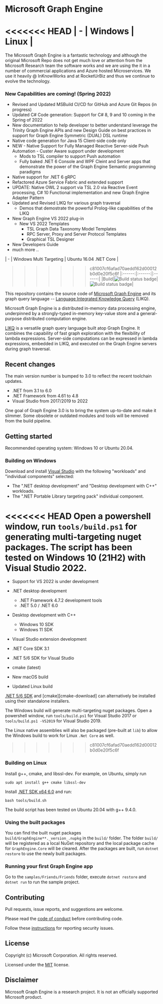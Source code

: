 # Microsoft Graph Engine

<<<<<<< HEAD
| - | Windows | Linux |
=======
The Microsoft Graph Engine is a fantastic technology and although the original Microsoft Repo does not get much love or attention from the Microsoft Research team the software works and we are using the it in a number of commercial applications and Azure hosted Microservices. We use it heavily @ InKnowWorks and at RocketUrBiz and thus we continue to evolve the technology.

### New Capabilities are coming! (Spring 2022)

- Revised and Updated MSBuild CI/CD for GitHub and Azure Git Repos (in progress)
- Updated C# Code generation: Support for C# 8, 9 and 10 coming in the Spring of 2022
- New documentation to help developer to better understand leverage the Trinity Graph Engine APIs and 
  new Design Guide on best practices in support for Graph Engine Symmetric (DUAL) DSL runtime
- Native code generation for Java 15 Client-side code only
- NEW - Native Support for Fully Managed Reactive Server-side Psuh Automation - Custer Aware support under development
    * Mods to TSL compiler to support Push automation
    * Fully baked .NET 6 Console and WPF Cleint and Server apps that demonstrate the power of the Graph Engine Semantic programming paradigms
- Native support for .NET 6 gRPC
- Refactored Azure Service Fabric and extended support 
- UPDATE: Native OWL 2 support via TSL 2.0 via Reactive Event processing, C# 10 Functional implementation and new Graph Engine Adapter Pattern
- Updated and Revised LIKQ for various graph traversal
    * Demos that demostrate the powerful Prolog-like capabilities of the LIKQ
- New Graph Engine VS 2022 plug-in
    * New VS 2022 Templates
        - TSL Graph Data Taxonomy Model Templates
        - RPC Server, Proxy and Server Protocol Templates
        - Graphical TSL Designer
- New Developers Guide
- much more ..

| - | Windows Multi Targeting | Ubuntu 16.04 .NET Core |
>>>>>>> c81007cf6afad70aedd162d00012b0d0e20f5c6f
|:------:|:------:|:------:|
|Build|![Build status badge](https://msai.visualstudio.com/GraphEngine/_apis/build/status/GraphEngine-Windows)|![Build status badge](https://msai.visualstudio.com/GraphEngine/_apis/build/status/GraphEngine-Linux)|

This repository contains the source code of [Microsoft Graph Engine][graph-engine] and its graph
query language -- [Language Integrated Knowledge Query][likq] (LIKQ).

Microsoft Graph Engine is a distributed in-memory data processing engine,
underpinned by a strongly-typed in-memory key-value store and a general-purpose distributed computation
engine.

[LIKQ][likq-gh]
is a versatile graph query language built atop Graph Engine. It
combines the capability of fast graph exploration with the flexibility
of lambda expressions. Server-side computations can be expressed in
lambda expressions, embedded in LIKQ, and executed on the Graph Engine servers during graph traversal.

## Recent changes

The main version number is bumped to 3.0 to reflect the recent toolchain updates.
- .NET from 3.1 to 6.0
- .NET Framework from 4.61 to 4.8
- Visual Studio from 2017/2019 to 2022

One goal of Graph Engine 3.0 is to bring the system up-to-date and make it slimmer.
Some obsolete or outdated modules and tools will be removed from the build pipeline.

## Getting started

Recommended operating system: Windows 10 or Ubuntu 20.04.

### Building on Windows

Download and install [Visual Studio][vs] with the following "workloads" and "individual components" selected:
- The ".NET desktop development" and "Desktop development with C++" workloads.
- The ".NET Portable Library targeting pack" individual component.

<<<<<<< HEAD
Open a powershell window, run `tools/build.ps1` for generating multi-targeting nuget packages.
The script has been tested on Windows 10 (21H2) with Visual Studio 2022.
=======
- Support for VS 2022 is under development

- .NET desktop development
    - .NET Framework 4.7.2 development tools
    - .NET 5.0 / .NET 6.0
- Desktop development with C++
    - Windows 10 SDK
    - Windows 11 SDK
- Visual Studio extension development
- .NET Core SDK 3.1
- .NET 5/6 SDK for Visual Studio
- cmake (latest)
- New macOS build
- Updated Linux build

[.NET 5/6 SDK][dotnet-download] and [cmake][cmake-download] can alternatively be installed using their standalone installers.

The Windows build will generate multi-targeting nuget packages.
Open a powershell window, run `tools/build.ps1` for Visual Studio 2017 or `tools/build.ps1 -VS2019` for Visual Studio 2019.

The Linux native assemblies will also be packaged (pre-built at `lib`) to allow the Windows build to work for Linux `.Net Core` as well.
>>>>>>> c81007cf6afad70aedd162d00012b0d0e20f5c6f

### Building on Linux

Install g++, cmake, and libssl-dev. For example, on Ubuntu, simply run

```shell
sudo apt install g++ cmake libssl-dev
```

Install [.NET SDK x64 6.0][dotnet6-on-ubuntu20-04] and run:

```shell
bash tools/build.sh
```

The build script has been tested on Ubuntu 20.04 with g++ 9.4.0.

### Using the built packages

You can find the built nuget packages `build/GraphEngine**._version_.nupkg` in the `build/` folder.
The folder `build/` will be registered as a local NuGet repository and the local package cache for
`GraphEngine.Core` will be cleared. After the packages are built, run `dotnet restore` to use the newly built packages.

### Running your first Graph Engine app

Go to the `samples/Friends/Friends` folder, execute `dotnet restore` and `dotnet run` to run the sample project.

## Contributing

Pull requests, issue reports, and suggestions are welcome.

Please read the [code of conduct](CODE_OF_CONDUCT.md) before contributing code.

Follow these [instructions](SECURITY.md) for reporting security issues.

## License

Copyright (c) Microsoft Corporation. All rights reserved.

Licensed under the [MIT](LICENSE.md) license.

## Disclaimer

Microsoft Graph Engine is a research project. It is not an officially supported Microsoft product.

<!--
Links
-->

[graph-engine]: https://www.graphengine.io/

[likq]: https://www.graphengine.io/video/likq.video.html

[likq-gh]: https://github.com/Microsoft/GraphEngine/tree/master/src/Modules/LIKQ

[academic-graph-search]: https://azure.microsoft.com/en-us/services/cognitive-services/academic-knowledge/

[vs-extension]: https://visualstudiogallery.msdn.microsoft.com/12835dd2-2d0e-4b8e-9e7e-9f505bb909b8

[graph-engine-core]: https://www.nuget.org/packages/GraphEngine.Core/

[likq-nuget]: https://www.nuget.org/packages/GraphEngine.LIKQ/

[vs]: https://www.visualstudio.com/

[dotnet-download]: https://dotnet.microsoft.com/

[dotnet6-on-ubuntu20-04]: https://docs.microsoft.com/en-us/dotnet/core/install/linux-ubuntu#2004

[license]: LICENSE.md
